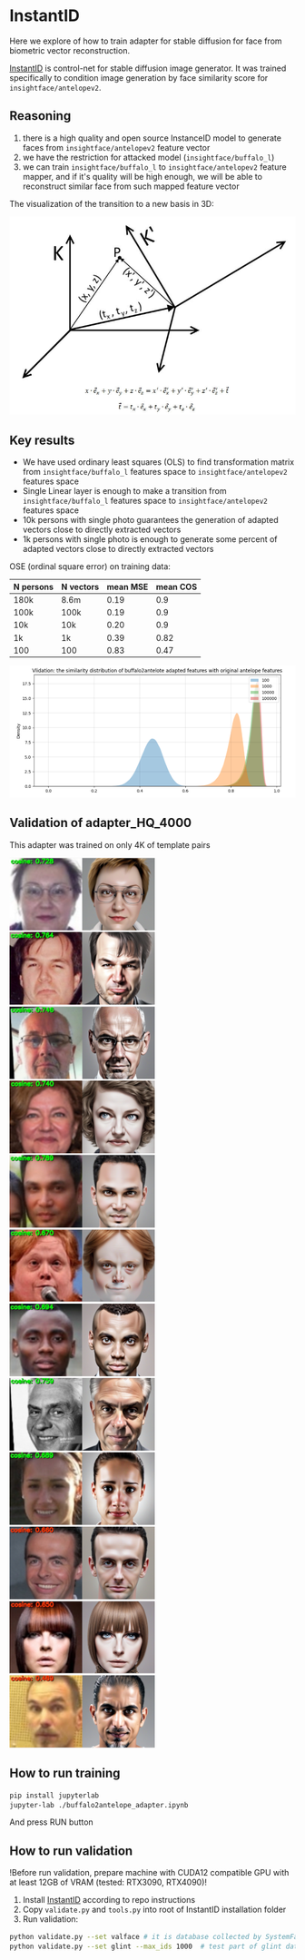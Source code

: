# InstantID

Here we explore of how to train adapter for stable diffusion for face from biometric vector reconstruction.

[InstantID](https://github.com/instantX-research/InstantID) is control-net for stable diffusion image generator. It was 
trained specifically to condition image generation by face similarity score for `insightface/antelopev2`.

## Reasoning

1. there is a high quality and open source InstanceID model to generate faces from `insightface/antelopev2` feature vector
2. we have the restriction for attacked model (`insightface/buffalo_l`)
3. we can train `insightface/buffalo_l` to `insightface/antelopev2` feature mapper, and if it's quality will be high enough, we will be able to reconstruct similar face from such mapped feature vector

The visualization of the transition to a new basis in 3D:

![](./artifacts/figures/transition2new_basis.png)

## Key results

* We have used ordinary least squares (OLS) to find transformation matrix from `insightface/buffalo_l` features space to `insightface/antelopev2` features space  
* Single Linear layer is enough to make a transition from `insightface/buffalo_l` features space to `insightface/antelopev2` features space 
* 10k persons with single photo guarantees the generation of adapted vectors close to directly extracted vectors
* 1k persons with single photo is enough to generate some percent of adapted vectors close to directly extracted vectors

OSE (ordinal square error) on training data:

| N persons | N vectors | mean MSE | mean COS |
|-----------|-----------|----------|----------|
| 180k      | 8.6m      | 0.19     | 0.9      |
| 100k      | 100k      | 0.19     | 0.9      |
| 10k       | 10k       | 0.20     | 0.9      |
| 1k        | 1k        | 0.39     | 0.82     |
| 100       | 100       | 0.83     | 0.47     |


![](artifacts/figures/img.png)

## Validation of adapter_HQ_4000

This adapter was trained on only 4K of template pairs

![](./artifacts/adapter_HQ_4000_sample_0.png)      ![](./artifacts/adapter_HQ_4000_sample_1.png)      ![](./artifacts/adapter_HQ_4000_sample_2.png)
![](./artifacts/adapter_HQ_4000_sample_3.png)      ![](./artifacts/adapter_HQ_4000_sample_4.png)      ![](./artifacts/adapter_HQ_4000_sample_5.png)
![](./artifacts/adapter_HQ_4000_sample_6.png)      ![](./artifacts/adapter_HQ_4000_sample_7.png)      ![](./artifacts/adapter_HQ_4000_sample_8.png)
![](./artifacts/adapter_HQ_4000_sample_9.png)      ![](./artifacts/adapter_HQ_4000_sample_10.png)      ![](./artifacts/adapter_HQ_4000_sample_11.png)

## How to run training

```bash
pip install jupyterlab
jupyter-lab ./buffalo2antelope_adapter.ipynb  
```

And press RUN button

## How to run validation

!Before run validation, prepare machine with CUDA12 compatible GPU with at least 12GB of VRAM (tested: RTX3090, RTX4090)! 

1. Install [InstantID](https://github.com/instantX-research/InstantID) according to repo instructions
2. Copy `validate.py` and `tools.py` into root of InstantID installation folder
3. Run validation:

```bash 
python validate.py --set valface # it is database collected by SystemFailure (does not contain samples from glint nor webface)
python validate.py --set glint --max_ids 1000  # test part of glint dataset
```